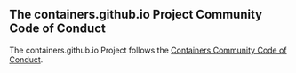 ## The containers.github.io Project Community Code of Conduct

The containers.github.io Project follows the [Containers Community Code of Conduct](https://github.com/containers/common/blob/master/CODE-OF-CONDUCT.md).
